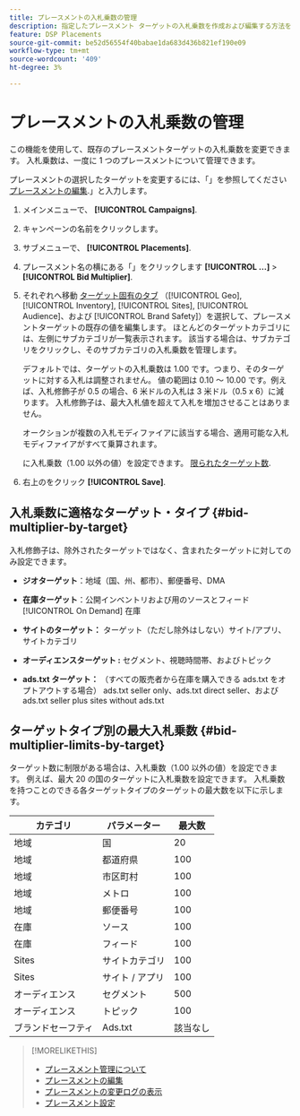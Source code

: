 ```yaml
---
title: プレースメントの入札乗数の管理
description: 指定したプレースメント ターゲットの入札乗数を作成および編集する方法を説明します。
feature: DSP Placements
source-git-commit: be52d56554f40babae1da683d436b821ef190e09
workflow-type: tm+mt
source-wordcount: '409'
ht-degree: 3%

---
```


# プレースメントの入札乗数の管理

この機能を使用して、既存のプレースメントターゲットの入札乗数を変更できます。 入札乗数は、一度に 1 つのプレースメントについて管理できます。<!-- remove that line once we can edit multiple -->

プレースメントの選択したターゲットを変更するには、「」を参照してください[プレースメントの編集](/help/dsp/campaign-management/placements/placement-edit.md).」と入力します。

<!-- 
## Manage the Bid Multipliers for a Single Placement
-->

1. メインメニューで、 **[!UICONTROL Campaigns]**.

1. キャンペーンの名前をクリックします。

1. サブメニューで、 **[!UICONTROL Placements]**.

1. プレースメント名の横にある「」をクリックします  **[!UICONTROL ...]** > **[!UICONTROL Bid Multiplier]**.

1. それぞれへ移動 [ターゲット固有のタブ](#bid-multiplier-by-target) （[!UICONTROL Geo], [!UICONTROL Inventory], [!UICONTROL Sites], [!UICONTROL Audience]、および [!UICONTROL Brand Safety]）を選択して、プレースメントターゲットの既存の値を編集します。 ほとんどのターゲットカテゴリには、左側にサブカテゴリが一覧表示されます。 該当する場合は、サブカテゴリをクリックし、そのサブカテゴリの入札乗数を管理します。

   デフォルトでは、ターゲットの入札乗数は 1.00 です。つまり、そのターゲットに対する入札は調整されません。 値の範囲は 0.10 ～ 10.00 です。例えば、入札修飾子が 0.5 の場合、6 米ドルの入札は 3 米ドル（0.5 x 6）に減ります。 入札修飾子は、最大入札値を超えて入札を増加させることはありません。

   オークションが複数の入札モディファイアに該当する場合、適用可能な入札モディファイアがすべて乗算されます。

   に入札乗数（1.00 以外の値）を設定できます。 [限られたターゲット数](#bid-multiplier-limits-by-target).

1. 右上のをクリック **[!UICONTROL Save]**.

## 入札乗数に適格なターゲット・タイプ {#bid-multiplier-by-target}

入札修飾子は、除外されたターゲットではなく、含まれたターゲットに対してのみ設定できます。

* **ジオターゲット**：地域（国、州、都市）、郵便番号、DMA

* **在庫ターゲット**：公開インベントリおよび用のソースとフィード [!UICONTROL On Demand] 在庫

* **サイトのターゲット：** ターゲット（ただし除外はしない）サイト/アプリ、サイトカテゴリ

* **オーディエンスターゲット :** セグメント、視聴時間帯、およびトピック

* **ads.txt ターゲット：** （すべての販売者から在庫を購入できる ads.txt をオプトアウトする場合） ads.txt seller only、ads.txt direct seller、および ads.txt seller plus sites without ads.txt <!-- bid multipliers for the different subsets of inventory -->

## ターゲットタイプ別の最大入札乗数 {#bid-multiplier-limits-by-target}

ターゲット数に制限がある場合は、入札乗数（1.00 以外の値）を設定できます。 例えば、最大 20 の国のターゲットに入札乗数を設定できます。 入札乗数を持つことのできる各ターゲットタイプのターゲットの最大数を以下に示します。

| カテゴリ | パラメーター | 最大数 |
| -------- | --------- | ----- |
| 地域 | 国 | 20 |
| 地域 | 都道府県 | 100 |
| 地域 | 市区町村 | 100 |
| 地域 | メトロ | 100 |
| 地域 | 郵便番号 | 100 |
| 在庫 | ソース | 100 |
| 在庫 | フィード | 100 |
| Sites | サイトカテゴリ | 100 |
| Sites | サイト / アプリ | 100 |
| オーディエンス | セグメント | 500 |
| オーディエンス | トピック | 100 |
| ブランドセーフティ | Ads.txt | 該当なし |

>[!MORELIKETHIS]
>
>* [プレースメント管理について](placement-about.md)
>* [プレースメントの編集](placement-edit.md)
>* [プレースメントの変更ログの表示](placement-change-log.md)
>* [プレースメント設定](placement-settings.md)
